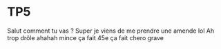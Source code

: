 # TP5
Salut comment tu vas ?
Super je viens de me prendre une amende lol
Ah trop drôle ahahah
mince ça fait 45e
ça fait chero
grave